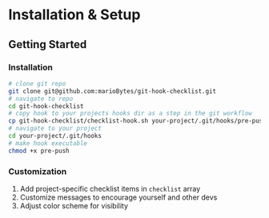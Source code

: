 # Installation & Setup

## Getting Started

### Installation

```bash
# clone git repo
git clone git@github.com:marioBytes/git-hook-checklist.git
# navigate to repo
cd git-hook-checklist
# copy hook to your projects hooks dir as a step in the git workflow
cp git-hook-checklist/checklist-hook.sh your-project/.git/hooks/pre-push
# navigate to your project
cd your-project/.git/hooks
# make hook executable
chmod +x pre-push
```

### Customization

1. Add project-specific checklist items in `checklist` array
2. Customize messages to encourage yourself and other devs
3. Adjust color scheme for visibility
